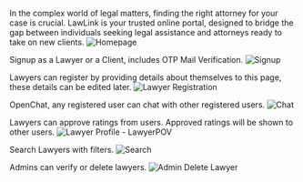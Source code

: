 In the complex world of legal matters, finding the right attorney for your case is crucial. LawLink is your trusted online portal, designed to bridge the gap between individuals seeking legal assistance and attorneys ready to take on new clients.
![Homepage](https://github.com/kirthick-kumar/LawLink/assets/103768802/16343fff-816a-42c8-a1f8-e826149d3c7c)

Signup as a Lawyer or a Client, includes OTP Mail Verification.
![Signup](https://github.com/kirthick-kumar/LawLink/assets/103768802/86c1528a-7eb6-4859-ad0e-7ccfb741ebd9)

Lawyers can register by providing details about themselves to this page, these details can be edited later.
![Lawyer Registration](https://github.com/kirthick-kumar/LawLink/assets/103768802/dbc81851-3ccc-48ed-809a-6d7037a61163)

OpenChat, any registered user can chat with other registered users.
![Chat](https://github.com/kirthick-kumar/LawLink/assets/103768802/263010e3-eb0a-4712-9315-1e06e3c6058e)

Lawyers can approve ratings from users. Approved ratings will be shown to other users.
![Lawyer Profile - LawyerPOV](https://github.com/kirthick-kumar/LawLink/assets/103768802/2cae055f-c28f-49ac-95f5-c6993f270c97)

Search Lawyers with filters.
![Search](https://github.com/kirthick-kumar/LawLink/assets/103768802/f4929ca6-902e-40c7-87c2-848ca77cefb3)

Admins can verify or delete lawyers. 
![Admin Delete Lawyer](https://github.com/kirthick-kumar/LawLink/assets/103768802/81a2f6d1-1bb9-46cf-b4c0-5f8c89d9a3bc)
